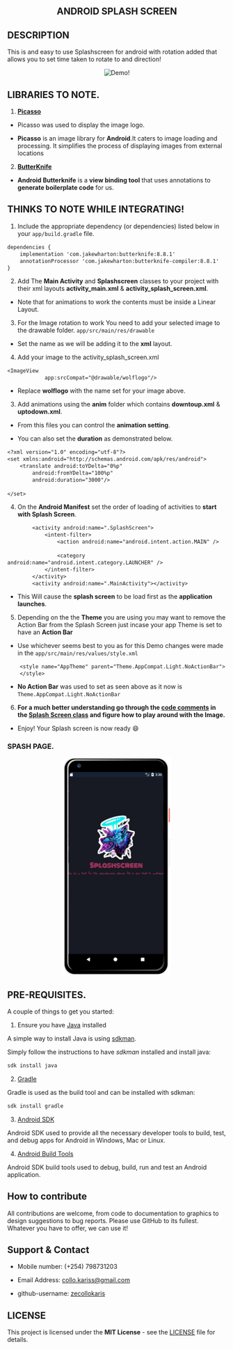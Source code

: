 ## <p align="center">ANDROID SPLASH SCREEN<p>

## DESCRIPTION

This is and easy to use Splashscreen for android with rotation added that allows you to set time taken to rotate to and direction!

<p align="center">
<img width="250" src="https://user-images.githubusercontent.com/36197725/53446706-a308b000-3a24-11e9-8df5-874d7c96e150.gif" alt="Demo!" />
<p>


## LIBRARIES TO NOTE.

1. **[Picasso](https://github.com/square/okhttp)**

- Picasso was used to display the image logo.

- **Picasso** is an image library for **Android**.It caters to image loading and processing. It simplifies the process of displaying images from external locations


2. **[ButterKnife](http://jakewharton.github.io/butterknife/)**

- **Android Butterknife** is a **view binding tool** that uses annotations to **generate boilerplate code** for us.

## THINKS TO NOTE WHILE INTEGRATING!

1. Include the appropriate dependency (or dependencies) listed below in your `app/build.gradle` file.

```
dependencies {
    implementation 'com.jakewharton:butterknife:8.8.1'
    annotationProcessor 'com.jakewharton:butterknife-compiler:8.8.1'
}
```

2. Add The **Main Activity** and **Splashscreen** classes to your project with their xml layouts **activity_main.xml** & **activity_splash_screen.xml**.

- Note that for animations to work the contents must be inside a Linear Layout.

3. For the Image rotation to work You need to add your selected image to the drawable folder. `app/src/main/res/drawable`

- Set the name as we will be adding it to the **xml** layout.

4. Add your image to the activity_splash_screen.xml
```
<ImageView
            app:srcCompat="@drawable/wolflogo"/>
```
- Replace **wolflogo** with the name set for your image above.

3. Add animations using the **anim** folder which contains **downtoup.xml** & **uptodown.xml**.

- From this files you can control the **animation setting**.

- You can also set the **duration** as demonstrated below.

```
<?xml version="1.0" encoding="utf-8"?>
<set xmlns:android="http://schemas.android.com/apk/res/android">
    <translate android:toYDelta="0%p"
        android:fromYDelta="100%p"
        android:duration="3000"/>

</set>
```
4. On the **Android Manifest** set the order of loading of activities to **start with Splash Screen**.

```
        <activity android:name=".SplashScreen">
            <intent-filter>
                <action android:name="android.intent.action.MAIN" />

                <category android:name="android.intent.category.LAUNCHER" />
            </intent-filter>
        </activity>
        <activity android:name=".MainActivity"></activity>
```

- This Will cause the **splash screen** to be load first as the **application launches**. 

5. Depending on the the **Theme** you are using you may want to remove the Action Bar from the Splash Screen just incase your app Theme is set to have an **Action Bar**

- Use whichever seems best to you as for this Demo changes were made in the `app/src/main/res/values/style.xml`

```
    <style name="AppTheme" parent="Theme.AppCompat.Light.NoActionBar">
    </style>
```

- **No Action Bar** was used to set as seen above as it now is `Theme.AppCompat.Light.NoActionBar`

6. **For a much better understanding go through the [code comments](https://github.com/zecollokaris/Animated-Android-Splash-Screen/blob/master/app/src/main/java/com/splashscreen/splashscreen/SplashScreen.java) in the [Splash Screen class](https://github.com/zecollokaris/Animated-Android-Splash-Screen/blob/master/app/src/main/java/com/splashscreen/splashscreen/SplashScreen.java) and figure how to play around with the Image.**

- Enjoy! Your Splash screen is now ready :smile:

### SPASH PAGE.

<p align="center">
<img align="centre" width="250" src="Spec.md/Disp1.png" alt="Splash page" />
<p>

## PRE-REQUISITES.

A couple of things to get you started:

1. Ensure you have [Java](https://java.com/en/download/) installed

A simple way to install Java is using [sdkman](https://sdkman.io/).

Simply follow the instructions to have _sdkman_ installed and install java:

```bash
sdk install java
```

2. [Gradle](https://gradle.org/)

Gradle is used as the build tool and can be installed with sdkman:

```bash
sdk install gradle
```

3. [Android SDK](https://developer.android.com/studio/)

Android SDK used to provide all the necessary developer tools to build, test, and debug apps for Android in Windows, Mac or Linux.

4. [Android Build Tools](https://developer.android.com/studio/releases/build-tools)

Android SDK build tools used to debug, build, run and test an Android application.


## How to contribute

All contributions are welcome, from code to documentation to graphics to design suggestions to bug reports. Please use GitHub to its fullest. Whatever you have to offer, we can use it!


## Support & Contact

- Mobile number: (+254) 798731203

- Email Address: collo.kariss@gmail.com

- github-username: [zecollokaris](https://github.com/zecollokaris)

## LICENSE

This project is licensed under the **MIT License** - see the [LICENSE](LICENSE) file for details.
